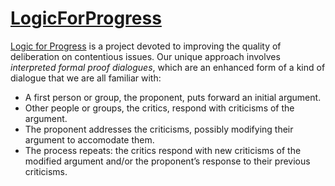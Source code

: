 # [LogicForProgress](http://www.logicforprogress.org)
[Logic for Progress](http://www.logicforprogress.org) is a project devoted to improving the quality of deliberation on contentious issues. Our unique approach involves *interpreted formal proof dialogues*, which are an enhanced form of a kind of dialogue that we are all familiar with:

- A first person or group, the proponent, puts forward an initial argument.
- Other people or groups, the critics, respond with criticisms of the argument.
- The proponent addresses the criticisms, possibly modifying their argument to accomodate them.
- The process repeats: the critics respond with new criticisms of the modified argument and/or the proponent’s response to their previous criticisms.
